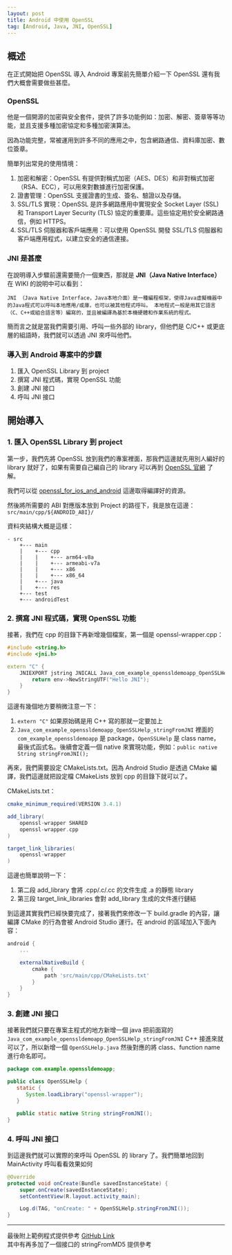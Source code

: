 ```yaml
---
layout: post
title: Android 中使用 OpenSSL
tag: [Android, Java, JNI, OpenSSL]
---
```


## 概述
在正式開始把 OpenSSL 導入 Android 專案前先簡單介紹一下 OpenSSL 還有我們大概會需要做些甚麼。

### OpenSSL
他是一個開源的加密與安全套件，提供了許多功能例如：加密、解密、簽章等等功能，並且支援多種加密協定和多種加密演算法。

因為功能完整，常被運用到許多不同的應用之中，包含網路通信、資料庫加密、數位簽章。

簡單列出常見的使用情境：
1. 加密和解密：OpenSSL 有提供對稱式加密（AES、DES）和非對稱式加密（RSA、ECC），可以用來對數據進行加密保護。
2. 證書管理：OpenSSL 支援證書的生成、簽名、驗證以及存儲。
3. SSL/TLS 實現：OpenSSL 是許多網路應用中實現安全 Socket Layer (SSL) 和 Transport Layer Security (TLS) 協定的重要庫。這些協定用於安全網路通信，例如 HTTPS。
4. SSL/TLS 伺服器和客戶端應用：可以使用 OpenSSL 開發 SSL/TLS 伺服器和客戶端應用程式，以建立安全的通信連接。

### JNI 是甚麼
在說明導入步驟前還需要簡介一個東西，那就是 **JNI（Java Native Interface）**
在 WIKI 的說明中可以看到：
```
JNI （Java Native Interface，Java本地介面）是一種編程框架，使得Java虛擬機器中的Java程式可以呼叫本地應用/或庫，也可以被其他程式呼叫。 本地程式一般是用其它語言（C、C++或組合語言等）編寫的，並且被編譯為基於本機硬體和作業系統的程式。
```
簡而言之就是當我們需要引用、呼叫一些外部的 library，但他們是 C/C++ 或更底層的組語時，我們就可以透過 JNI 來呼叫他們。

### 導入到 Android 專案中的步驟
1. 匯入 OpenSSL Library 到 project
2. 撰寫 JNI 程式碼，實現 OpenSSL 功能
3. 創建 JNI 接口
4. 呼叫 JNI 接口

## 開始導入
### 1. 匯入 OpenSSL Library 到 project
第一步，我們先將 OpenSSL 放到我們的專案裡面，那我們這邊就先用別人編好的 library 就好了，如果有需要自己編自己的 library 可以再到 [OpenSSL 官網](https://www.openssl.org/) 了解。

我們可以從 [openssl_for_ios_and_android](https://github.com/leenjewel/openssl_for_ios_and_android) 這邊取得編譯好的資源。

然後將所需要的 ABI 對應版本放到 Project 的路徑下，我是放在這邊：
`src/main/cpp/${ANDROID_ABI}/`

資料夾結構大概是這樣：
```
- src
    +--- main
    |    +--- cpp
    |    |    +--- arm64-v8a
    |    |    +--- armeabi-v7a
    |    |    +--- x86
    |    |    +--- x86_64
    |    +--- java
    |    +--- res
    +--- test
    +--- androidTest
```

### 2. 撰寫 JNI 程式碼，實現 OpenSSL 功能
接著，我們在 cpp 的目錄下再新增幾個檔案，第一個是 openssl-wrapper.cpp：

``` cpp
#include <string.h>
#include <jni.h>

extern "C" {
    JNIEXPORT jstring JNICALL Java_com_example_openssldemoapp_OpenSSLHelp_stringFromJNI(JNIEnv *env, jclass clazz) {
        return env->NewStringUTF("Hello JNI");
    }
}
```

這邊有幾個地方要稍微注意一下：
1. `extern "C"` 如果原始碼是用 C++ 寫的那就一定要加上
2. `Java_com_example_openssldemoapp_OpenSSLHelp_stringFromJNI` 裡面的 `com_example_openssldemoapp` 是 package，`OpenSSLHelp` 是 class name，最後式函式名。後續會定義一個 native 來實現功能，例如：`public native String stringFromJNI();`

再來，我們需要設定 CMakeLists.txt。因為 Android Studio 是透過 CMake 編譯，我們這邊就把設定檔 CMakeLists 放到 cpp 的目錄下就可以了。

CMakeLists.txt：
``` gradle
cmake_minimum_required(VERSION 3.4.1)

add_library(
    openssl-wrapper SHARED
    openssl-wrapper.cpp
)

target_link_libraries(
    openssl-wrapper
)
```

這邊也簡單說明一下：
1. 第二段 add_library 會將 .cpp/.c/.cc 的文件生成 .a 的靜態 library
2. 第三段 target_link_libraries 會對 add_library 生成的文件進行鏈結

到這邊其實我們已經快要完成了，接著我們來修改一下 build.gradle 的內容，讓編譯 CMake 的行為會被 Android Studio 運行。在 android 的區域加入下面內容：

``` gradle
android {
    ...

    externalNativeBuild {
        cmake {
            path 'src/main/cpp/CMakeLists.txt'
        }
    }
}
```

### 3. 創建 JNI 接口
接著我們就只要在專案主程式的地方新增一個 java 把前面寫的 `Java_com_example_openssldemoapp_OpenSSLHelp_stringFromJNI` C++ 接進來就可以了，所以新增一個 `OpenSSLHelp.java` 然後對應的將 class、function name 進行命名即可。

``` java
package com.example.openssldemoapp;

public class OpenSSLHelp {
   static {
      System.loadLibrary("openssl-wrapper");
   }

   public static native String stringFromJNI();
}
```

### 4. 呼叫 JNI 接口
到這邊我們就可以實際的來呼叫 OpenSSL 的 library 了。我們簡單地回到 MainActivity 呼叫看看效果如何

``` java
@Override
protected void onCreate(Bundle savedInstanceState) {
    super.onCreate(savedInstanceState);
    setContentView(R.layout.activity_main);

    Log.d(TAG, "onCreate: " + OpenSSLHelp.stringFromJNI());
}
```

---

最後附上範例程式提供參考 [GitHub Link](https://gabriel0952.github.io/gabriel.github.io/) \
其中有再多加了一個接口的 stringFromMD5 提供參考
